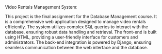Video Rentals Management System:

This project is the final assignment for the Database Management course.
It is a comprehensive web application designed to manage video rentals efficiently.
The system utilizes complex SQL queries to interact with the database, ensuring robust data handling and retrieval.
The front-end is built using HTML, providing a user-friendly interface for customers and administrators.
The back-end integration is powered by Django, ensuring seamless communication between the web interface and the database.
